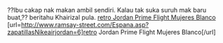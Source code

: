 ??Ibu cakap nak makan ambil sendiri. Kalau tak suka suruh mak baru buat,?? beritahu Khairizal pula.
 <a href="http://www.ramsay-street.com/Espana.asp?zapatillasNikeairjordan=6" >retro Jordan Prime Flight Mujeres Blanco</a>
[url=http://www.ramsay-street.com/Espana.asp?zapatillasNikeairjordan=6]retro Jordan Prime Flight Mujeres Blanco[/url]